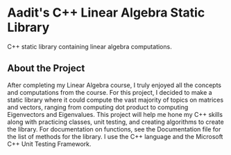 # **Aadit's C++ Linear Algebra Static Library**
C++ static library containing linear algebra computations.

## About the Project
After completing my Linear Algebra course, I truly enjoyed all the concepts and computations from the course. For this project, I decided to make a static library where it could compute the vast majority of topics on matrices and vectors, ranging from computing dot product to computing Eigenvectors and Eigenvalues. This project will help me hone my C++ skills along with practicing classes, unit testing, and creating algorithms to create the library. For documentation on functions, see the Documentation file for the list of methods for the library. I use the C++ language and the Microsoft C++ Unit Testing Framework.
